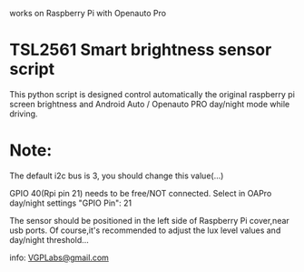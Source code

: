 works on Raspberry Pi with Openauto Pro
# TSL2561 Smart brightness sensor script

This python script is designed control automatically the original raspberry pi screen brightness and Android Auto / Openauto PRO day/night mode while driving.


# Note: 
The default i2c bus is 3, you should change this value(...)

GPIO 40(Rpi pin 21) needs to be free/NOT connected.
Select in OAPro day/night settings "GPIO Pin": 21

The sensor should be positioned in the left side of Raspberry Pi cover,near usb ports. 
Of course,it's recommended to adjust the lux level values and day/night threshold...


info: VGPLabs@gmail.com
